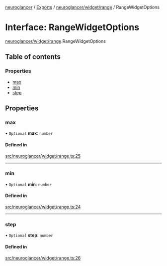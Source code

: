 [neuroglancer](../README.md) / [Exports](../modules.md) / [neuroglancer/widget/range](../modules/neuroglancer_widget_range.md) / RangeWidgetOptions

# Interface: RangeWidgetOptions

[neuroglancer/widget/range](../modules/neuroglancer_widget_range.md).RangeWidgetOptions

## Table of contents

### Properties

- [max](neuroglancer_widget_range.RangeWidgetOptions.md#max)
- [min](neuroglancer_widget_range.RangeWidgetOptions.md#min)
- [step](neuroglancer_widget_range.RangeWidgetOptions.md#step)

## Properties

### max

• `Optional` **max**: `number`

#### Defined in

[src/neuroglancer/widget/range.ts:25](https://github.com/ActiveBrainAtlas2/neuroglancer/blob/91617476/src/neuroglancer/widget/range.ts#L25)

___

### min

• `Optional` **min**: `number`

#### Defined in

[src/neuroglancer/widget/range.ts:24](https://github.com/ActiveBrainAtlas2/neuroglancer/blob/91617476/src/neuroglancer/widget/range.ts#L24)

___

### step

• `Optional` **step**: `number`

#### Defined in

[src/neuroglancer/widget/range.ts:26](https://github.com/ActiveBrainAtlas2/neuroglancer/blob/91617476/src/neuroglancer/widget/range.ts#L26)

